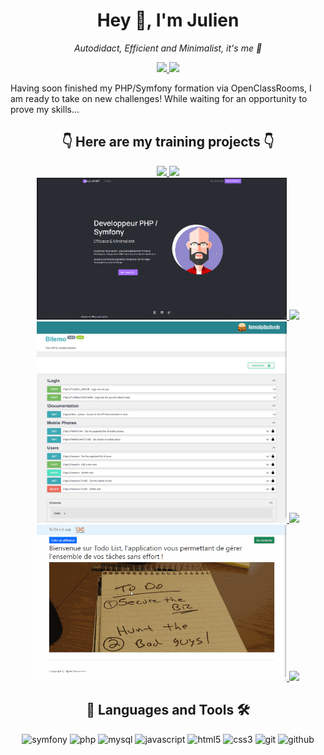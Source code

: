 <h1 align="center">Hey 👋, I'm Julien</h1>

<p align="center">
	<i>Autodidact, Efficient and Minimalist, it's me 🧠</i>
</p>

<p align="center">
	<a href="https://www.linkedin.com/in/julien-jamet">
		<img
			src="https://img.shields.io/badge/LinkedIn-blue?style=for-the-badge&logo=linkedin"
		/>
	</a>
	<a href="https://twitter.com/CheveuCodeur">
		<img
			src="https://img.shields.io/badge/Twitter-1DA1F2?style=for-the-badge&logo=twitter&logoColor=white"
		/>
	</a>
</p>

Having soon finished my PHP/Symfony formation via OpenClassRooms, I am ready to
take on new challenges! While waiting for an opportunity to prove my skills...

<h2 align="center">👇 Here are my training projects 👇</h2>
<div align="center">
	<div>
		<a href="https://github.com/leCheveuCodeur/SnowTricks">
			<img width=400" src="SnowTricks.gif" />
		</a>
		<a href="https://github.com/leCheveuCodeur/SnowTricks">
			<img
				src="https://github-readme-stats.vercel.app/api/pin/?username=leCheveuCodeur&repo=SnowTricks"
			/>
		</a>
	</div>
	<div>
		<a href="https://github.com/leCheveuCodeur/Blog_PHP">
			<img width=400" src="Blog_PHP.gif" />
		</a>
		<a href="https://github.com/leCheveuCodeur/Blog_PHP">
			<img
				src="https://github-readme-stats.vercel.app/api/pin/?username=leCheveuCodeur&repo=Blog_PHP"
			/>
		</a>
	</div>
	<div>
		<a href="https://github.com/leCheveuCodeur/API_BileMo">
			<img width=400" src="bilemo_doc_nelmio.png" />
		</a>
		<a href="https://github.com/leCheveuCodeur/API_BileMo">
			<img
				src="https://github-readme-stats.vercel.app/api/pin/?username=leCheveuCodeur&repo=API_BileMo"
			/>
		</a>
	</div>
	<div>
		<a href="https://github.com/leCheveuCodeur/TodoList">
			<img width=400" src="TodoList.gif" />
		</a>
		<a href="https://github.com/leCheveuCodeur/TodoList">
			<img
				src="https://github-readme-stats.vercel.app/api/pin/?username=leCheveuCodeur&repo=TodoList"
			/>
		</a>
	</div>														     
</div>

<h2 align="center">🧰 Languages and Tools 🛠️</h2>
<div align="center">
	<img
		src="https://img.shields.io/badge/Symfony-000000?style=for-the-badge&logo=Symfony&logoColor=white"
		alt="symfony"
	/>
	<img
		position="top"
		src="https://img.shields.io/badge/PHP-777BB4?style=for-the-badge&logo=php&logoColor=white"
		alt="php"
	/>
	<img
		src="https://img.shields.io/badge/MySQL-005C84?style=for-the-badge&logo=mysql&logoColor=white"
		alt="mysql"
	/>
	<img
		src="https://img.shields.io/badge/JavaScript-323330?style=for-the-badge&logo=javascript&logoColor=F7DF1E"
		alt="javascript"
	/>
	<img
		src="https://img.shields.io/badge/HTML5-E34F26?style=for-the-badge&logo=html5&logoColor=white"
		alt="html5"
	/>
	<img
		src="https://img.shields.io/badge/CSS3-1572B6?style=for-the-badge&logo=css3&logoColor=white"
		alt="css3"
	/>
	<img
		src="https://img.shields.io/badge/Git-F05032?style=for-the-badge&logo=git&logoColor=white"
		alt="git"
	/>
	<img
		src="https://img.shields.io/badge/GitHub-100000?style=for-the-badge&logo=github&logoColor=white"
		alt="github"
	/>
</div>
